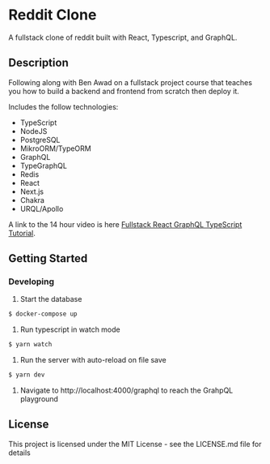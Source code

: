 # Reddit Clone

A fullstack clone of reddit built with React, Typescript, and GraphQL.

## Description

Following along with Ben Awad on a fullstack project course that teaches you how to build a backend and frontend from scratch then deploy it.

Includes the follow technologies:

- TypeScript
- NodeJS
- PostgreSQL
- MikroORM/TypeORM
- GraphQL
- TypeGraphQL
- Redis
- React
- Next.js
- Chakra
- URQL/Apollo

A link to the 14 hour video is here [Fullstack React GraphQL TypeScript Tutorial](https://youtu.be/I6ypD7qv3Z8).

## Getting Started

### Developing

1. Start the database

```bash
$ docker-compose up
```

1. Run typescript in watch mode

```bash
$ yarn watch
```

1. Run the server with auto-reload on file save

```bash
$ yarn dev
```

1. Navigate to http://localhost:4000/graphql to reach the GrahpQL playground

## License

This project is licensed under the MIT License - see the LICENSE.md file for details
